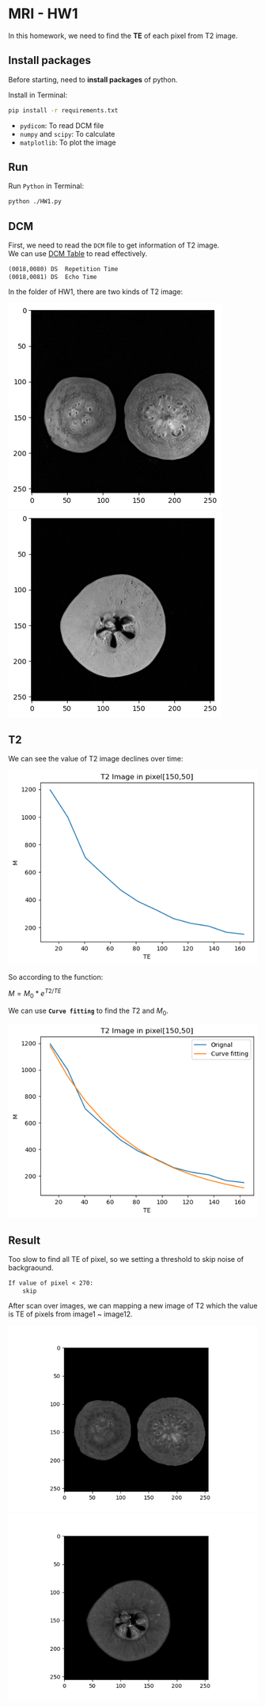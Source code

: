 # MRI - HW1

In this homework, we need to find the **TE** of each pixel from T2 image.

## Install packages
Before starting, need to **install packages** of python.

Install in Terminal:

```bash
pip install -r requirements.txt
```

* `pydicom`: To read DCM file
* `numpy` and `scipy`: To calculate
* `matplotlib`: To plot the image 

## Run 

Run `Python` in Terminal:

```bash
python ./HW1.py
```

## DCM

First, we need to read the `DCM` file to get information of T2 image.  
We can use [DCM Table](https://www.dicomlibrary.com/dicom/dicom-tags/) to read effectively.

    (0018,0080)	DS	Repetition Time	
    (0018,0081)	DS	Echo Time

In the folder of HW1, there are two kinds of T2 image:

![Image A](images/T2A.png)
![Image B](images/T2B.png)

## T2

We can see the value of T2 image declines over time:

![T2 in pixel[150, 50]](images/T2.150.50.png)

So according to the function:

$M=M_0*e^{T2/TE}$

We can use **`Curve fitting`** to find the $T2$ and $M_0$.

![Curve fitting](images/curve.png)

## Result

Too slow to find all TE of pixel, so we setting a threshold to skip noise of backgraound.

    If value of pixel < 270:
        skip

After scan over images, we can mapping a new image of T2 which the value is TE of pixels from image1 ~ image12.

![Mapping A](images/T2A_Mapping.png)
![Mapping B](images/T2B_Mapping.png)
